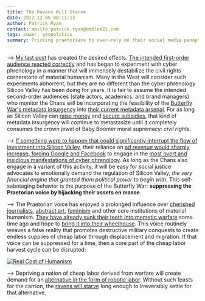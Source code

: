```yaml
---
title: The Ravens Will Starve
date: 2017-12-05 00:11:13
author: Patrick Ryan
contact: mailto:patrick.ryan@emblem21.com
tags: power, geopolitics
summary: Tricking praetorians to over-rely on their social media panopticons
---
```


--> [My last post](/2017/10/13/The-Butterfly-War/) has created the desired effects.  [The intended first-order audience reacted correctly](https://archive.fo/XNuuN) and has began to experiment with cyber phrenology in a manner that will immensely destabilize the civil rights cornerstone of material humanism.  Many in the West will consider such experiments abhorrent, but they are no different than the cyber phrenology Silicon Valley has been doing for years.  It is fair to assume the intended second-order audiences (state actors, academics, and brand managers) who monitor the Chans will be incorporating the feasibility of the [Butterfly War's metadata insurgency](/2017/10/13/The-Butterfly-War/) into [their current metadata arsenal](http://icitech.org/wp-content/uploads/2017/07/ICIT-Brief-Metadata-The-Most-Powerful-Weapon-in-This-Cyberwar1.pdf).  For as long as Silicon Valley can [raise money](https://archive.fo/s7Qnw#selection-913.0-913.222) and [secure subsidies](https://archive.fo/4xaYR#selection-279.0-279.196), that kind of metadata insurgency will continue to metastasize until it completely consumes the crown jewel of Baby Boomer moral supremacy: *civil rights*.

--> [If something were to happen that could significantly interrupt the flow of investment into Silicon Valley](https://archive.fo/XLbGW), their reliance on [ad revenue would sharply increase, forcing Google and Facebook](http://fortune.com/2017/04/26/google-facebook-digital-ads/) to engage in the [most overt and insidious manifestations of cyber phrenology](http://archive.is/GTSbB).  As long as the Chans also engage in a variant of this activity, it will be easy for social justice advocates to emotionally demand the regulation of Silicon Valley, *the very financial engine that granted them political power to begin with*.  This self-sabotaging behavior is the purpose of the Butterfly War: **suppressing the Praetorian voice by hijacking their assets en masse**.

--> The Praetorian voice has enjoyed a prolonged influence over [cherished journalists](http://archive.is/JUapc), [abstract art](http://archive.is/PXkKo), [feminism](http://archive.is/AbblY) and other core institutions of material humanism.  [They have already sunk their teeth into memetic warfare](https://robotictechnologyinc.com/images/upload/file/Presentation%20Military%20Memetics%20Tutorial%2013%20Dec%2011.pdf) some time ago and hope to [bring it into their wheelhouse](http://archive.is/sM7Co).  This voice routinely weaves a false reality that promotes destructive military conquests to create endless supplies of cheap labor through displacement and migration.  If that voice can be suppressed for a time, then a core part of the cheap labor harvest cycle can be disrupted:

[![Real Cost of Humanism](/images/real-cost-of-humanism.png)](/images/real-cost-of-humanism.png)

--> Depriving a nation of cheap labor derived from warfare will create demand for an [alternative in the form of robotic labor](/2014/09/09/the-putin-short-and-the-drone-long-the-rise-of-petrocurrency-mercantilism/).  Without such feasts for the carrion, the [ravens will starve](http://archive.is/vtMsj#selection-105.12-105.104) long enough to irreversibly settle for that alternative.